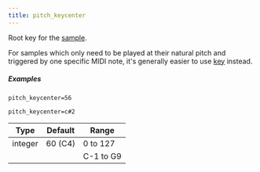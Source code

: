 ```yaml
---
title: pitch_keycenter
---
```

Root key for the [sample](sample).

For samples which only need to be played at their
natural pitch and triggered by one specific MIDI note, it's generally easier to
use [key](key) instead.

##### Examples

```
pitch_keycenter=56

pitch_keycenter=c#2
```

| Type    | Default      | Range     |
| ---     | ---          | ---       |
| integer | 60 (C4)      | 0 to 127  |
|         |              | C-1 to G9 |
